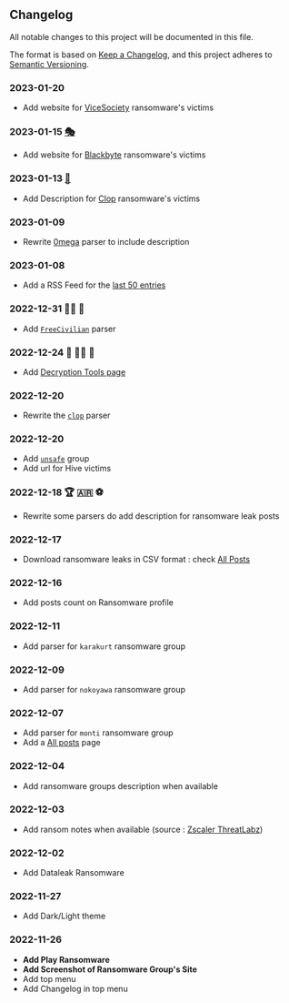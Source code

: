 ## Changelog

All notable changes to this project will be documented in this file.

The format is based on [Keep a Changelog](https://keepachangelog.com/en/1.0.0/),
and this project adheres to [Semantic Versioning](https://semver.org/spec/v2.0.0.html).

### 2023-01-20

* Add website for [ViceSociety](profiles/vicesociety.md) ransomware's victims

### 2023-01-15 [🎭](https://en.wikipedia.org/wiki/Moli%C3%A8re)

* Add website for [Blackbyte](profiles/blackbyte.md) ransomware's victims

### 2023-01-13 [👻](https://en.wikipedia.org/wiki/Friday_the_13th)

* Add Description for [Clop](profiles/clop.md) ransomware's victims

### 2023-01-09

* Rewrite [0mega](profiles/0mega.md) parser to include description

### 2023-01-08

* Add a RSS Feed for the [last 50 entries](https://www.ransomware.live/rss.xml)

### 2022-12-31 🥂🍾 🥳

* Add [`FreeCivilian`](profiles.md?id=freecivilian) parser

### 2022-12-24 🎄 🎅🏻 🎁

* Add [Decryption Tools page](decryption.md)

### 2022-12-20 

* Rewrite the  [`clop`](profiles.md?id=clop) parser

### 2022-12-20 

* Add [`unsafe`](profiles.md?id=unsafe) group
* Add url for Hive victims 

### 2022-12-18  🏆 🇦🇷 ⚽️

* Rewrite some parsers do add description for ransomware leak posts

### 2022-12-17

* Download ransomware leaks in CSV format : check [All Posts](allposts.md)

### 2022-12-16

* Add posts count on Ransomware profile

### 2022-12-11 

* Add parser for `karakurt` ransomware group

### 2022-12-09 

* Add parser for `nokoyawa` ransomware group

### 2022-12-07

* Add parser for `monti` ransomware group 
* Add a [All posts](allposts.md) page

### 2022-12-04

* Add ransomware groups description when available

### 2022-12-03

* Add ransom notes when available (source : [Zscaler ThreatLabz](https://github.com/threatlabz/ransomware_notes))

### 2022-12-02 

* Add Dataleak Ransomware

### 2022-11-27

* Add Dark/Light theme

### 2022-11-26

* **Add Play Ransomware**
* **Add Screenshot of Ransomware Group's Site**
* Add top menu 
* Add Changelog in top menu 
